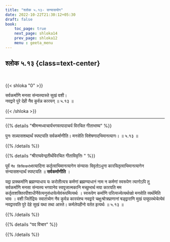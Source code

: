 ```yaml
---
title: "श्लोक ५.१३- सन्यासयोग"
date: 2022-10-22T21:30:12+05:30
draft: false
book:
    toc_page: true
    next_page: shloka14
    prev_page: shloka12
    menu : geeta_menu
---
```




## श्लोक ५.१३ {class=text-center}

<br/>

{{< shloka  "0"  >}}

सर्वकर्माणि मनसा संन्यस्यास्ते सुखं वशी।  
नवद्वारे पुरे देही नैव कुर्वन्न कारयन् ॥ ५.१३ ॥

{{< /shloka >}}

---


{{% details "श्रीमन्मध्वाचार्यभगवत्पादाचर्य विरचित  गीताभाष्य" %}}

पुनः सन्न्यासशब्दार्थं स्पष्टयति सर्वकर्माणीति। 
मनसेति विशेषणादभिमानत्यागः। ॥ ५.१३ ॥

{{% /details %}}



{{% details "श्रीराघवेन्द्रतीर्थविरचित गीताविवृत्तिः " %}}

पूर्वं `नैव किंचित्करोमी`त्यादिना कर्तृत्वाभिमानत्यागेन
संन्यासः विवृतोऽधुना कारयितृत्वाभिमानत्यागेन 
संन्यासशन्दार्थं स्पष्टयति
॥ **सर्वकर्माणीति** ।   

यद्वा प्राक्कर्माणि ब्रह्मण्याधाय यः करोतीत्यत्र कर्मणां
ब्रह्मण्याधानं नाम न कर्मणां स्वरूपेण त्यागोऽपि तु 
सर्वकर्माणि मनसा संन्यस्य
भगवानेव स्वपूजात्मकानि मच्छुभार्थ मया कारयति मम
कर्तृताशक्तिरपीशाधीनैवेत्यनुसंधायेत्येवंरूपमित्यर्थः । 
स्वरूपेण कर्माणि परित्यज्येत्यर्थपक्षे मनसेति व्यर्थमिति भावः । 
वशी जितेंद्रियः स्वातंत्र्येण नैव
कुर्वन्न कारयंश्च नवद्वारे चक्षुःश्रोत्रघ्राणानां षड्द्वाराणि 
मुखं पायूपस्थेचेत्येवं नवद्वारवति पुरे देहे सुखं 
यथा तथा आस्ते। कर्मलेपहीनो वर्तत
इत्यर्थः ॥ ५.१३ ॥

{{% /details %}}



{{% details "पद विचार" %}}


{{% /details %}}
